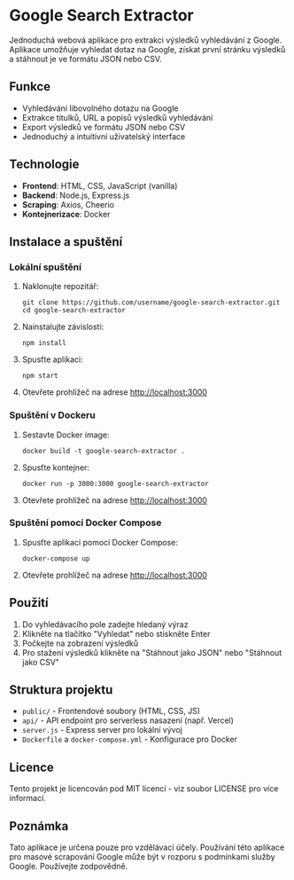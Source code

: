 # Google Search Extractor

Jednoduchá webová aplikace pro extrakci výsledků vyhledávání z Google. Aplikace umožňuje vyhledat dotaz na Google, získat první stránku výsledků a stáhnout je ve formátu JSON nebo CSV.

## Funkce

- Vyhledávání libovolného dotazu na Google
- Extrakce titulků, URL a popisů výsledků vyhledávání
- Export výsledků ve formátu JSON nebo CSV
- Jednoduchý a intuitivní uživatelský interface

## Technologie

- **Frontend**: HTML, CSS, JavaScript (vanilla)
- **Backend**: Node.js, Express.js
- **Scraping**: Axios, Cheerio
- **Kontejnerizace**: Docker

## Instalace a spuštění

### Lokální spuštění

1. Naklonujte repozitář:
   ```
   git clone https://github.com/username/google-search-extractor.git
   cd google-search-extractor
   ```

2. Nainstalujte závislosti:
   ```
   npm install
   ```

3. Spusťte aplikaci:
   ```
   npm start
   ```

4. Otevřete prohlížeč na adrese [http://localhost:3000](http://localhost:3000)

### Spuštění v Dockeru

1. Sestavte Docker image:
   ```
   docker build -t google-search-extractor .
   ```

2. Spusťte kontejner:
   ```
   docker run -p 3000:3000 google-search-extractor
   ```

3. Otevřete prohlížeč na adrese [http://localhost:3000](http://localhost:3000)

### Spuštění pomocí Docker Compose

1. Spusťte aplikaci pomocí Docker Compose:
   ```
   docker-compose up
   ```

2. Otevřete prohlížeč na adrese [http://localhost:3000](http://localhost:3000)

## Použití

1. Do vyhledávacího pole zadejte hledaný výraz
2. Klikněte na tlačítko "Vyhledat" nebo stiskněte Enter
3. Počkejte na zobrazení výsledků
4. Pro stažení výsledků klikněte na "Stáhnout jako JSON" nebo "Stáhnout jako CSV"

## Struktura projektu

- `public/` - Frontendové soubory (HTML, CSS, JS)
- `api/` - API endpoint pro serverless nasazení (např. Vercel)
- `server.js` - Express server pro lokální vývoj
- `Dockerfile` a `docker-compose.yml` - Konfigurace pro Docker

## Licence

Tento projekt je licencován pod MIT licencí - viz soubor LICENSE pro více informací.

## Poznámka

Tato aplikace je určena pouze pro vzdělávací účely. Používání této aplikace pro masové scrapování Google může být v rozporu s podmínkami služby Google. Používejte zodpovědně.
